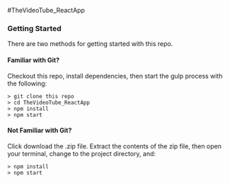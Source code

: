 #TheVideoTube_ReactApp



### Getting Started

There are two methods for getting started with this repo.

#### Familiar with Git?
Checkout this repo, install dependencies, then start the gulp process with the following:

```
> git clone this repo
> cd TheVideoTube_ReactApp
> npm install
> npm start
```

#### Not Familiar with Git?
Click  download the .zip file.  Extract the contents of the zip file, then open your terminal, change to the project directory, and:

```
> npm install
> npm start
```
